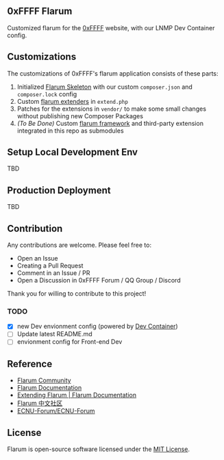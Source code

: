 ## 0xFFFF Flarum
Customized flarum for the [0xFFFF](https://0xffff.one/) website, with our LNMP Dev Container config.

## Customizations
The customizations of 0xFFFF's flarum application consists of these parts:
1. Initialized [Flarum Skeleton](https://github.com/flarum/flarum) with our custom `composer.json` and `composer.lock` config
2. Custom [flarum extenders](https://docs.flarum.org/extend/start#extenders) in `extend.php`
3. Patches for the extensions in `vendor/` to make some small changes without publishing new Composer Packages
4. *(To Be Done)* Custom [flarum framework](https://github.com/flarum/framework) and third-party extension integrated in this repo as submodules

## Setup Local Development Env
TBD

## Production Deployment
TBD

## Contribution
Any contributions are welcome. Please feel free to:

* Open an Issue
* Creating a Pull Request
* Comment in an Issue / PR
* Open a Discussion in 0xFFFF Forum / QQ Group / Discord

Thank you for willing to contribute to this project!

### TODO

 - [x] new Dev envionment config (powered by [Dev Container](https://containers.dev/overview))
 - [ ] Update latest README.md
 - [ ] envionment config for Front-end Dev

## Reference
 * [Flarum Community](https://discuss.flarum.org/)
 * [Flarum Documentation](https://docs.flarum.org/)
 * [Extending Flarum | Flarum Documentation](https://docs.flarum.org/extend/)
 * [Flarum 中文社区](https://discuss.flarum.org.cn/)
 * [ECNU-Forum/ECNU-Forum](https://github.com/ECNU-Forum/ECNU-Forum)

## License

Flarum is open-source software licensed under the [MIT License](https://github.com/flarum/flarum/blob/master/LICENSE).

